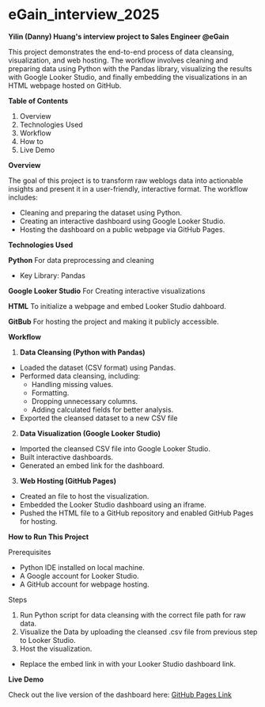 # eGain_interview_2025
**Yilin (Danny) Huang's interview project to Sales Engineer @eGain**

This project demonstrates the end-to-end process of data cleansing, visualization, and web hosting. 
The workflow involves cleaning and preparing data using Python with the Pandas library, visualizing the results with Google Looker Studio, and finally embedding the visualizations in an HTML webpage hosted on GitHub.

**Table of Contents**
1. Overview
2. Technologies Used
3. Workflow
4. How to
5. Live Demo

**Overview**


The goal of this project is to transform raw weblogs data into actionable insights and present it in a user-friendly, interactive format. The workflow includes:
- Cleaning and preparing the dataset using Python.
- Creating an interactive dashboard using Google Looker Studio.
- Hosting the dashboard on a public webpage via GitHub Pages.


**Technologies Used**


**Python** For data preprocessing and cleaning
- Key Library: Pandas

  
**Google Looker Studio** For Creating interactive visualizations


**HTML** To initialize a webpage and embed Looker Studio dahboard.


**GitBub** For hosting the project and making it publicly accessible. 



**Workflow**
1. **Data Cleansing (Python with Pandas)**
- Loaded the dataset (CSV format) using Pandas.
- Performed data cleansing, including:
    - Handling missing values.
    - Formatting.
    - Dropping unnecessary columns.
    - Adding calculated fields for better analysis.
- Exported the cleansed dataset to a new CSV file



2. **Data Visualization (Google Looker Studio)**
- Imported the cleansed CSV file into Google Looker Studio.
- Built interactive dashboards.
- Generated an embed link for the dashboard.


  
3. **Web Hosting (GitHub Pages)**
- Created an  file to host the visualization.
- Embedded the Looker Studio dashboard using an iframe. 
- Pushed the HTML file to a GitHub repository and enabled GitHub Pages for hosting.



**How to Run This Project**


Prerequisites

- Python IDE installed on local machine.
- A Google account for Looker Studio.
- A GitHub account for webpage hosting.

Steps

1. Run Python script for data cleansing with the correct file path for raw data.
2. Visualize the Data by uploading the cleansed .csv file from previous step to Looker Studio. 
3. Host the visualization.
- Replace the embed link in  with your Looker Studio dashboard link.

**Live Demo**


Check out the live version of the dashboard here: [GitHub Pages Link](https://noname447.github.io/eGain_interview_2025/)
